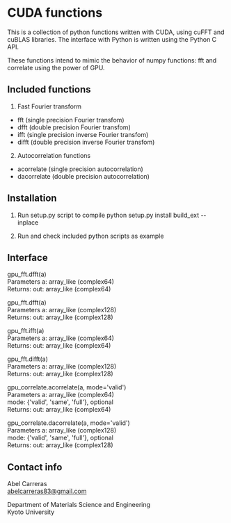 CUDA functions
==============
This is a collection of python functions written with CUDA,
using cuFFT and cuBLAS libraries.
The interface with Python is written using the Python C API.

These functions intend to mimic the behavior of numpy functions: fft and correlate
using the power of GPU.

Included functions
---------------------------------------------------------

1. Fast Fourier transform
  - fft   (single precision Fourier transfom)
  - dfft  (double precision Fourier transfom)
  - ifft  (single precision inverse Fourier transfom)
  - difft (double precision inverse Fourier transfom)

2. Autocorrelation functions
  - acorrelate (single precision autocorrelation)
  - dacorrelate (double precision autocorrelation)


Installation
---------------------------------------------------------

1. Run setup.py script to compile
   python setup.py install build_ext  --inplace

2. Run and check included python scripts as example


Interface
---------------------------------------------------------

gpu_fft.dfft(a)
<br>Parameters    a: array_like (complex64)
<br>Returns:      out: array_like (complex64)

gpu_fft.dfft(a)
<br>Parameters    a: array_like (complex128)
<br>Returns:      out: array_like (complex128)

gpu_fft.ifft(a)
<br>Parameters    a: array_like (complex64)
<br>Returns:      out: array_like (complex64)

gpu_fft.difft(a)
<br>Parameters    a: array_like (complex128)
<br>Returns:      out: array_like (complex128)

gpu_correlate.acorrelate(a, mode='valid')
<br>Parameters    a: array_like (complex64)
                <br>mode: {'valid', 'same', 'full'}, optional
<br>Returns:      out: array_like (complex64)

gpu_correlate.dacorrelate(a, mode='valid')
<br>Parameters    a: array_like (complex128)
                <br>mode: {'valid', 'same', 'full'}, optional
<br>Returns:      out: array_like (complex128)



Contact info
---------------------------------------------------------
Abel Carreras
<br>abelcarreras83@gmail.com

Department of Materials Science and Engineering
<br>Kyoto University